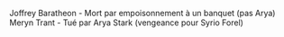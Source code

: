 Joffrey Baratheon - Mort par empoisonnement à un banquet (pas Arya)
Meryn Trant - Tué par Arya Stark (vengeance pour Syrio Forel)
